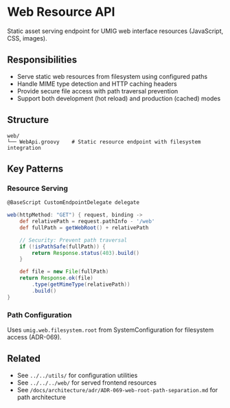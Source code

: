 # Web Resource API

Static asset serving endpoint for UMIG web interface resources (JavaScript, CSS, images).

## Responsibilities

- Serve static web resources from filesystem using configured paths
- Handle MIME type detection and HTTP caching headers
- Provide secure file access with path traversal prevention
- Support both development (hot reload) and production (cached) modes

## Structure

```
web/
└── WebApi.groovy    # Static resource endpoint with filesystem integration
```

## Key Patterns

### Resource Serving

```groovy
@BaseScript CustomEndpointDelegate delegate

web(httpMethod: "GET") { request, binding ->
    def relativePath = request.pathInfo - '/web'
    def fullPath = getWebRoot() + relativePath

    // Security: Prevent path traversal
    if (!isPathSafe(fullPath)) {
        return Response.status(403).build()
    }

    def file = new File(fullPath)
    return Response.ok(file)
        .type(getMimeType(relativePath))
        .build()
}
```

### Path Configuration

Uses `umig.web.filesystem.root` from SystemConfiguration for filesystem access (ADR-069).

## Related

- See `../../utils/` for configuration utilities
- See `../../../web/` for served frontend resources
- See `/docs/architecture/adr/ADR-069-web-root-path-separation.md` for path architecture
